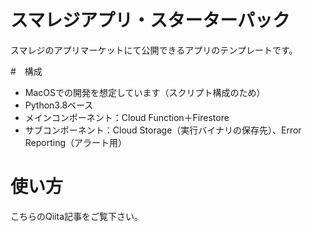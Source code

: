 # スマレジアプリ・スターターパック
スマレジのアプリマーケットにて公開できるアプリのテンプレートです。

#　構成
- MacOSでの開発を想定しています（スクリプト構成のため）
- Python3.8ベース
- メインコンポーネント：Cloud Function＋Firestore
- サブコンポーネント：Cloud Storage（実行バイナリの保存先）、Error Reporting（アラート用）

# 使い方
こちらのQiita記事をご覧下さい。